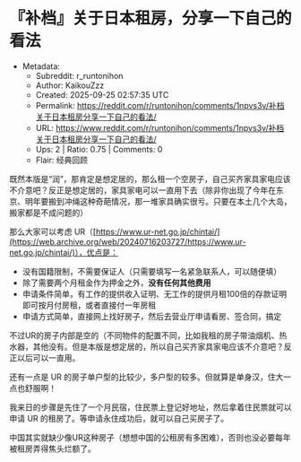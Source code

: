 # 『补档』关于日本租房，分享一下自己的看法

- Metadata:
  - Subreddit: r_runtonihon
  - Author: KaikouZzz
  - Created: 2025-09-25 02:57:35 UTC
  - Permalink: https://reddit.com/r/runtonihon/comments/1npvs3v/补档关于日本租房分享一下自己的看法/
  - URL: https://www.reddit.com/r/runtonihon/comments/1npvs3v/补档关于日本租房分享一下自己的看法/
  - Ups: 2 | Ratio: 0.75 | Comments: 0
  - Flair: 经典回顾


既然本版是“润”，那肯定是想定居的，那么租一个空房子，自己买齐家具家电应该不介意吧？反正是想定居的，家具家电可以一直用下去（除非你出现了今年在东京、明年要搬到冲绳这种奇葩情况，那一堆家具确实很亏。只要在本土几个大岛，搬家都是不成问题的）

那么大家可以考虑
UR（[https://www.ur-net.go.jp/chintai/](https://web.archive.org/web/20240716203727/https://www.ur-net.go.jp/chintai/)），优点是：

- 没有国籍限制，不需要保证人（只需要填写一名紧急联系人，可以随便填）
- 除了需要两个月租金作为押金之外，**没有任何其他费用**
- 申请条件简单，有工作的提供收入证明、无工作的提供月租100倍的存款证明即可按月付房租，或者直接付一年房租
- 申请方式简单，直接网上找好房子，然后去营业厅申请看房、签合同，搞定

不过UR的房子内部是空的（不同物件的配置不同，比如我租的房子带油烟机、热水器，其他没有。但是本版是想定居的，所以自己买齐家具家电应该不介意吧？反正以后可以一直用。

还有一点是 UR
的房子单户型的比较少，多户型的较多。但就算是单身汉，住大一点也舒服啊！

我来日的步骤是先住了一个月民宿，住民票上登记好地址，然后拿着住民票就可以申请
UR 的租房了。等申请永住成功后，就可以自己买房子了。

中国其实就缺少像UR这种房子（想想中国的公租房有多困难），否则也没必要每年被租房弄得焦头烂额了。

